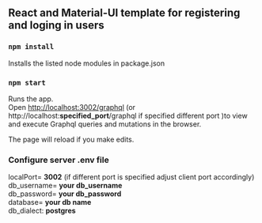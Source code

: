 ## React and Material-UI template for registering and loging in users

### `npm install`

Installs the listed node modules in package.json

### `npm start`

Runs the app.<br>
Open [http://localhost:3002/graphql](http://localhost:3002/graphql) (or http://localhost:**specified_port**/graphql if specified different port )to view and execute Graphql queries and mutations in the browser.

The page will reload if you make edits.<br>

### Configure server .env file

localPort= **3002** (if different port is specified adjust client port accordingly)<br>
db_username= **your db_username**<br>
db_password= **your db_password**<br>
database= **your db name**<br>
db_dialect: **postgres**<br>

